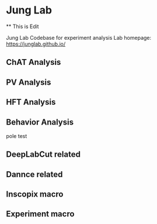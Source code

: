 # Jung Lab

** This is Edit

Jung Lab Codebase for experiment analysis
Lab homepage: https://junglab.github.io/
## ChAT Analysis
## PV Analysis
## HFT Analysis
## Behavior Analysis
pole test
## DeepLabCut related
## Dannce related
## Inscopix macro
## Experiment macro
